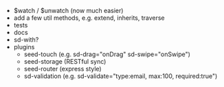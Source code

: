 - $watch / $unwatch (now much easier)
- add a few util methods, e.g. extend, inherits, traverse
- tests
- docs
- sd-with?
- plugins
    - seed-touch (e.g. sd-drag="onDrag" sd-swipe="onSwipe")
    - seed-storage (RESTful sync)
    - seed-router (express style)
    - sd-validation (e.g. sd-validate="type:email, max:100, required:true")